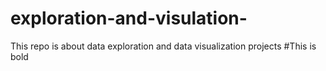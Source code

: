# exploration-and-visulation-
This repo is about data exploration and data visualization projects
#This is bold
